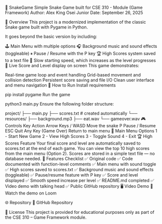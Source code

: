 🐍 SnakeGame
Simple Snake Game built for CSE 310 - Module (Game Framework)
Author: Alex King Osei Junior
Date: September 26, 2025

📜 Overview
This project is a modernized implementation of the classic Snake game built with Pygame in Python.

It goes beyond the basic version by including:

🕹 Main Menu with multiple options
🎧 Background music and sound effects (toggleable)
⏸ Pause / Resume with the P key
🏆 High Scores system saved to a text file
🐢 Slow starting speed, which increases as the level progresses
🧮 Live Score and Level display on screen
This game demonstrates:

Real-time game loop and event handling
Grid-based movement and collision detection
Persistent score saving and file I/O
Clean user interface and menu navigation
🚀 How to Run
Install requirements

pip install pygame
Run the game

python3 main.py
Ensure the following folder structure:

project/
├── main.py
├── scores.txt              # created automatically
└── resources/
    ├── background.mp3
    ├── eat.wav
    └── gameover.wav
🎮 Controls
Key	Action
Arrow Keys / WASD	Move the snake
P	Pause / Resume
ESC	Quit
Any Key (Game Over)	Return to main menu
🏁 Main Menu Options
1 - Start New Game
2 - View High Scores
3 - Toggle Sound
4 - Exit
🏆 High Scores Feature
Your final score and level are automatically saved to scores.txt at the end of each game.
You can view the top 10 high scores from the main menu (Option 2).
Scores are stored in a simple text file — no database needed.
🧩 Features Checklist
✅ Original code
✅ Code documented with function-level comments
✅ Main menu with sound toggle
✅ High scores saved to scores.txt
✅ Background music and sound effects (toggleable)
✅ Pause/resume feature with P key
✅ Score and level displayed
✅ Smooth speed increase per level
✅ README.md completed
✅ Video demo with talking head
✅ Public GitHub repository
🖥️ Video Demo
🎥 Watch the demo on Loom

🌐 Repository
🔗 GitHub Repository

🪪 License
This project is provided for educational purposes only as part of the CSE 310 – Game Framework module.